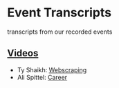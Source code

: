 # Event Transcripts
transcripts from our recorded events

## [Videos](https://www.youtube.com/c/DataUmbrella/videos)
- Ty Shaikh: [Webscraping]( )
- Ali Spittel: [Career]( )

